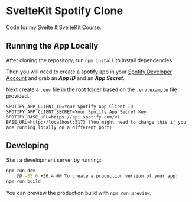 # SvelteKit Spotify Clone

Code for my [Svelte & SvelteKit Course](https://www.udemy.com/course/svelte-and-sveltekit).

## Running the App Locally

After cloning the repository, run `npm install` to install dependencies.

Then you will need to create a spotify app in your [Spotify Developer Account](https://developer.spotify.com/dashboard/) and grab an ***App ID*** and an ***App Secret***.

Next create a `.env` file in the root folder based on the [`.env.example`](.env.example) file provided.

```env
SPOTIFY_APP_CLIENT_ID=Your Spotify App Client ID
SPOTIFY_APP_CLIENT_SECRET=Your Spotify App Secret Key
SPOTIFY_BASE_URL=https://api.spotify.com/v1
BASE_URL=http://localhost:5173 (You might need to change this if you are running locally on a different port)
```

## Developing

Start a development server by running:

```bash
npm run dev
	@@ -33,6 +36,4 @@ To create a production version of your app:
npm run build
```

You can preview the production build with `npm run preview`.